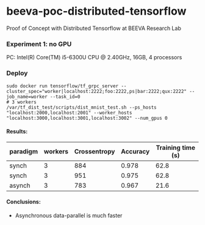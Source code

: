 # beeva-poc-distributed-tensorflow
Proof of Concept with Distributed Tensorflow at BEEVA Research Lab

### Experiment 1: no GPU
PC: Intel(R) Core(TM) i5-6300U CPU @ 2.40GHz, 16GB, 4 processors

### Deploy

```
sudo docker run tensorflow/tf_grpc_server --cluster_spec="worker|localhost:2222;foo:2222,ps|bar:2222;qux:2222" --job_name=worker --task_id=0
# 3 workers
/var/tf_dist_test/scripts/dist_mnist_test.sh --ps_hosts "localhost:2000,localhost:2001" --worker_hosts "localhost:3000,localhost:3001,localhost:3002" --num_gpus 0
```

#### Results:

| paradigm | workers | Crossentropy | Accuracy | Training time (s)
| --- | -----------| ---- | ---- | ----
| synch | 3 | 884 | 0.978 | 62.8
| synch | 3 | 951 | 0.975 | 62.8
| asynch | 3 | 783 | 0.967 | 21.6


#### Conclusions: 
* Asynchronous data-parallel is much faster


